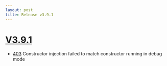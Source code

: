 ```yaml
---
layout: post
title: Release v3.9.1
---
```


# [V3.9.1](https://github.com/arnaudroger/SimpleFlatMapper/issues?q=milestone%3A3.9.1)

* [403](https://github.com/arnaudroger/SimpleFlatMapper/issues/403) Constructor injection failed to match constructor running in debug mode
